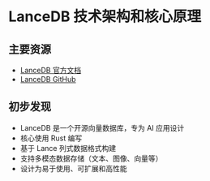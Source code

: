 # LanceDB 技术架构和核心原理

## 主要资源
- [LanceDB 官方文档](https://lancedb.github.io/lancedb/)
- [LanceDB GitHub](https://github.com/lancedb/lancedb)

## 初步发现
- LanceDB 是一个开源向量数据库，专为 AI 应用设计
- 核心使用 Rust 编写
- 基于 Lance 列式数据格式构建
- 支持多模态数据存储（文本、图像、向量等）
- 设计为易于使用、可扩展和高性能
